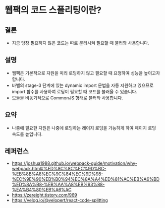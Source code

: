 # 웹팩의 코드 스플리팅이란?

## 결론

- 지금 당장 필요하지 않은 코드는 따로 분리시켜 필요할 때 불러와 사용합니다.

## 설명

- 웹팩은 기본적으로 자원을 미리 로딩하지 않고 필요할 때 요청하여 성능을 높이고자 합니다.
- 바벨의 stage-3 단계에 있는 dynamic import 문법을 자동 지원하고 있으므로 import 함수를 사용하여 로딩이 필요할 때 코드를 불러올 수 있습니다.
- 모듈을 비동기적으로 CommonJS 형태로 불러와 사용합니다.

## 요약

- 나중에 필요한 자원은 나중에 로딩하는 레이지 로딩을 가능하게 하여 페이지 로딩 속도를 높입니다.

## 레퍼런스

- https://joshua1988.github.io/webpack-guide/motivation/why-webpack.html#%ED%8C%8C%EC%9D%BC-%EB%8B%A8%EC%9C%84%EC%9D%98-%EC%9E%90%EB%B0%94%EC%8A%A4%ED%81%AC%EB%A6%BD%ED%8A%B8-%EB%AA%A8%EB%93%88-%EA%B4%80%EB%A6%AC
- https://zereight.tistory.com/969
- https://velog.io/@velopert/react-code-splitting
